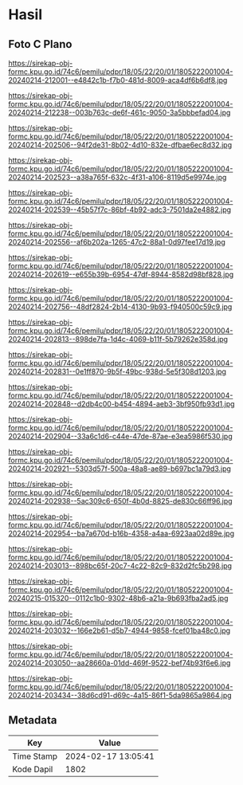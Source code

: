 # Hasil

## Foto C Plano

https://sirekap-obj-formc.kpu.go.id/74c6/pemilu/pdpr/18/05/22/20/01/1805222001004-20240214-212001--e4842c1b-f7b0-481d-8009-aca4df6b6df8.jpg

https://sirekap-obj-formc.kpu.go.id/74c6/pemilu/pdpr/18/05/22/20/01/1805222001004-20240214-212238--003b763c-de6f-461c-9050-3a5bbbefad04.jpg

https://sirekap-obj-formc.kpu.go.id/74c6/pemilu/pdpr/18/05/22/20/01/1805222001004-20240214-202506--94f2de31-8b02-4d10-832e-dfbae6ec8d32.jpg

https://sirekap-obj-formc.kpu.go.id/74c6/pemilu/pdpr/18/05/22/20/01/1805222001004-20240214-202523--a38a765f-632c-4f31-a106-8119d5e9974e.jpg

https://sirekap-obj-formc.kpu.go.id/74c6/pemilu/pdpr/18/05/22/20/01/1805222001004-20240214-202539--45b57f7c-86bf-4b92-adc3-7501da2e4882.jpg

https://sirekap-obj-formc.kpu.go.id/74c6/pemilu/pdpr/18/05/22/20/01/1805222001004-20240214-202556--af6b202a-1265-47c2-88a1-0d97fee17d19.jpg

https://sirekap-obj-formc.kpu.go.id/74c6/pemilu/pdpr/18/05/22/20/01/1805222001004-20240214-202619--e655b39b-6954-47df-8944-8582d98bf828.jpg

https://sirekap-obj-formc.kpu.go.id/74c6/pemilu/pdpr/18/05/22/20/01/1805222001004-20240214-202756--48df2824-2b14-4130-9b93-f940500c59c9.jpg

https://sirekap-obj-formc.kpu.go.id/74c6/pemilu/pdpr/18/05/22/20/01/1805222001004-20240214-202813--898de7fa-1d4c-4069-b11f-5b79262e358d.jpg

https://sirekap-obj-formc.kpu.go.id/74c6/pemilu/pdpr/18/05/22/20/01/1805222001004-20240214-202831--0e1ff870-9b5f-49bc-938d-5e5f308d1203.jpg

https://sirekap-obj-formc.kpu.go.id/74c6/pemilu/pdpr/18/05/22/20/01/1805222001004-20240214-202848--d2db4c00-b454-4894-aeb3-3bf950fb93d1.jpg

https://sirekap-obj-formc.kpu.go.id/74c6/pemilu/pdpr/18/05/22/20/01/1805222001004-20240214-202904--33a6c1d6-c44e-47de-87ae-e3ea5986f530.jpg

https://sirekap-obj-formc.kpu.go.id/74c6/pemilu/pdpr/18/05/22/20/01/1805222001004-20240214-202921--5303d57f-500a-48a8-ae89-b697bc1a79d3.jpg

https://sirekap-obj-formc.kpu.go.id/74c6/pemilu/pdpr/18/05/22/20/01/1805222001004-20240214-202938--5ac309c6-650f-4b0d-8825-de830c66ff96.jpg

https://sirekap-obj-formc.kpu.go.id/74c6/pemilu/pdpr/18/05/22/20/01/1805222001004-20240214-202954--ba7a670d-b16b-4358-a4aa-6923aa02d89e.jpg

https://sirekap-obj-formc.kpu.go.id/74c6/pemilu/pdpr/18/05/22/20/01/1805222001004-20240214-203013--898bc65f-20c7-4c22-82c9-832d2fc5b298.jpg

https://sirekap-obj-formc.kpu.go.id/74c6/pemilu/pdpr/18/05/22/20/01/1805222001004-20240215-015320--0112c1b0-9302-48b6-a21a-9b693fba2ad5.jpg

https://sirekap-obj-formc.kpu.go.id/74c6/pemilu/pdpr/18/05/22/20/01/1805222001004-20240214-203032--166e2b61-d5b7-4944-9858-fcef01ba48c0.jpg

https://sirekap-obj-formc.kpu.go.id/74c6/pemilu/pdpr/18/05/22/20/01/1805222001004-20240214-203050--aa28660a-01dd-469f-9522-bef74b93f6e6.jpg

https://sirekap-obj-formc.kpu.go.id/74c6/pemilu/pdpr/18/05/22/20/01/1805222001004-20240214-203434--38d6cd91-d69c-4a15-86f1-5da9865a9864.jpg


## Metadata

| Key        | Value               |
| ---------- | ------------------- |
| Time Stamp | 2024-02-17 13:05:41 |
| Kode Dapil | 1802                |



